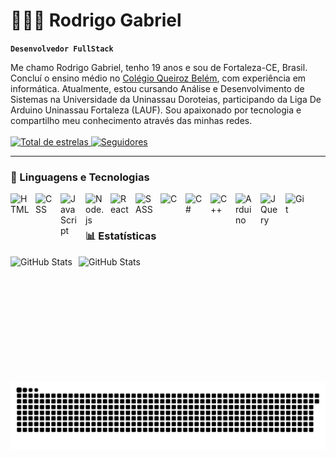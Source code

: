 # 👩🏻‍💻 Rodrigo Gabriel

**`Desenvolvedor FullStack`**

Me chamo Rodrigo Gabriel, tenho 19 anos e sou de Fortaleza-CE, Brasil. Concluí o ensino médio no <a href="https://www.instagram.com/colegioqueirozbelem/">Colégio Queiroz Belém</a>, com experiência em informática. Atualmente, estou cursando Análise e Desenvolvimento de Sistemas na Universidade da Uninassau Doroteias, participando da Liga De Arduino Uninassau Fortaleza (LAUF). Sou apaixonado por tecnologia e compartilho meu conhecimento através das minhas redes.
<br/>
    <a href="https://github.com/Rodrigo-Gabriel?tab=repositories">
    <br/>
        <img 
            alt="Total de estrelas" 
            title="Total de estrelas GitHub" 
            src="https://custom-icon-badges.demolab.com/github/stars/Rodrigo-Gabriel?color=55960c&style=for-the-badge&labelColor=488207&logo=star&label=estrelas"
        />
    </a>
    <a href="https://github.com/Rodrigo-Gabriel?tab=followers">
        <img 
            alt="Seguidores" 
            title="Me siga no GitHub" 
            src="https://custom-icon-badges.demolab.com/github/followers/Rodrigo-Gabriel?color=236ad3&labelColor=1155ba&style=for-the-badge&logo=github&label=Seguidores&logoColor=white"
        />
    </a>
</p>

---

### 🤖 Linguagens e Tecnologias

<img 
    align="left" 
    alt="HTML"
    title="HTML" 
    width="30px" 
    style="padding-right: 10px;" 
    src="https://cdn.jsdelivr.net/gh/devicons/devicon@latest/icons/html5/html5-original.svg" 
/>
<img 
    align="left" 
    alt="CSS" 
    title="CSS"
    width="30px" 
    style="padding-right: 10px;" 
    src="https://cdn.jsdelivr.net/gh/devicons/devicon@latest/icons/css3/css3-original.svg" 
/>
<img 
    align="left" 
    alt="JavaScript" 
    title="JavaScript"
    width="30px" 
    style="padding-right: 10px;" 
    src="https://cdn.jsdelivr.net/gh/devicons/devicon@latest/icons/javascript/javascript-original.svg" 
/>
<img 
    align="left" 
    alt="Node.js" 
    title="Node.js"
    width="30px" 
    style="padding-right: 10px;"
    src="https://cdn.jsdelivr.net/gh/devicons/devicon@latest/icons/nodejs/nodejs-original.svg"
/>
<img 
    align="left" 
    alt="React"
    title="React" 
    width="30px" 
    style="padding-right: 10px;" 
    src="https://cdn.jsdelivr.net/gh/devicons/devicon@latest/icons/react/react-original.svg" 
/>
<img 
    align="left" 
    alt="SASS" 
    title="SASS"
    width="30px" 
    style="padding-right: 10px;" 
    src="https://cdn.jsdelivr.net/gh/devicons/devicon@latest/icons/sass/sass-original.svg" 
/>
<img 
    align="left" 
    alt="C" 
    title="C"
    width="30px" 
    style="padding-right: 10px;" 
    src="https://cdn.jsdelivr.net/gh/devicons/devicon@latest/icons/c/c-original.svg" 
/>
<img 
    align="left" 
    alt="C#" 
    title="C#"
    width="30px" 
    style="padding-right: 10px;" 
    src="https://cdn.jsdelivr.net/gh/devicons/devicon@latest/icons/csharp/csharp-original.svg" 
/>
<img 
    align="left" 
    alt="C++" 
    title="C++"
    width="30px" 
    style="padding-right: 10px;" 
    src="https://cdn.jsdelivr.net/gh/devicons/devicon@latest/icons/cplusplus/cplusplus-original.svg"
/>
<img 
    align="left" 
    alt="Arduino" 
    title="Arduino"
    width="30px" 
    style="padding-right: 10px;"
    src="https://cdn.jsdelivr.net/gh/devicons/devicon@latest/icons/arduino/arduino-original-wordmark.svg"
/>
<img 
    align="left" 
    alt="JQuery" 
    title="JQuery"
    width="30px" 
    style="padding-right: 10px;" 
    src="https://cdn.jsdelivr.net/gh/devicons/devicon@latest/icons/jquery/jquery-original.svg" 
/>
<img 
    align="left" 
    alt="Git" 
    title="Git"
    width="30px" 
    style="padding-right: 10px;" 
    src="https://cdn.jsdelivr.net/gh/devicons/devicon@latest/icons/git/git-original.svg" 
/>

<br/>
<br/>

### 📊 Estatísticas

<p>
  <img 
    align="left" 
    alt="GitHub Stats" 
    height="200" 
    style="padding-right: 10px;" 
    src="https://github-readme-stats.vercel.app/api?username=Rodrigo-Gabriel&show_icons=true&theme=blue-green&include_all_commits=true&locale=pt-br" 
  />
<img 
      align="left" 
      alt="GitHub Stats" 
      height="200" 
      src="https://github-readme-stats.vercel.app/api/top-langs/?username=Rodrigo-Gabriel&theme=blue-green&layout=compact&custom_title=Tecnologias&langs_count=9" 
  />

</p>

#

<picture align="center">
  <source media="(prefers-color-scheme: dark)" srcset="https://raw.githubusercontent.com/Rodrigo-Gabriel/Rodrigo-Gabriel/output/github-contribution-grid-snake-dark.svg">
  <source media="(prefers-color-scheme: light)" srcset="https://raw.githubusercontent.com/Rodrigo-Gabriel/Rodrigo-Gabriel/output/github-contribution-grid-snake-dark.svg">
  <img align="center" alt="github contribution grid snake animation" src="https://raw.githubusercontent.com/Rodrigo-Gabriel/Rodrigo-Gabriel/output/github-contribution-grid-snake.svg">
</picture>
